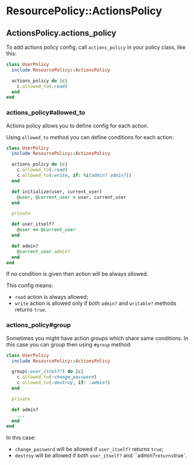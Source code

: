 # ResourcePolicy::ActionsPolicy

## ActionsPolicy.actions_policy

To add actions policy config, call `actions_policy` in your policy class, like this:

```ruby
class UserPolicy
  include ResourcePolicy::ActionsPolicy

  actions_policy do |c|
    c.allowed_to(:read)
  end
end
```

### actions_policy#allowed_to

Actions policy allows you to define config for each action.

Using `allowed_to` method you can define conditions for each action:

```ruby
class UserPolicy
  include ResourcePolicy::ActionsPolicy

  actions_policy do |c|
    c.allowed_to(:read)
    c.allowed_to(:write, if: %i[admin? admin?])
  end

  def initialize(user, current_user)
    @user, @current_user = user, current_user
  end

  private

  def user_itself?
    @user == @current_user
  end

  def admin?
    @current_user.admin?
  end
end
```

If no condition is given then action will be always allowed.

This config means:

* `read` action is always allowed;
* `write` action is allowed only if both `admin?` and `writable?` methods returns `true`.


### actions_policy#group

Sometimes you might have action groups which share same conditions. In this case you can group then using `#group` method:

```ruby
class UserPolicy
  include ResourcePolicy::ActionsPolicy

  group(:user_itself?) do |c|
    c.allowed_to(:change_password)
    c.allowed_to(:destroy, if: :admin?)
  end

  private

  def admin?
    ...
  end
end
```

In this case:

* `change_password` will be allowed if `user_itself?` returns `true`;
* `destroy` will be allowed if both `user_itself?` and ``admin?` returns `true`.

